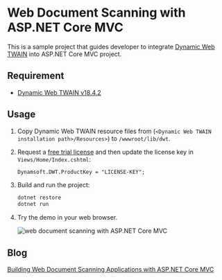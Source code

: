# Web Document Scanning with ASP.NET Core MVC
This is a sample project that guides developer to integrate [Dynamic Web TWAIN](https://www.dynamsoft.com/web-twain/overview/) into ASP.NET Core MVC project. 

## Requirement
- [Dynamic Web TWAIN v18.4.2](https://www.dynamsoft.com/web-twain/downloads/)

## Usage
1. Copy Dynamic Web TWAIN resource files from (`<Dynamic Web TWAIN installation path>/Resources>`) to `/wwwroot/lib/dwt`.

2. Request a [free trial license](https://www.dynamsoft.com/customer/license/trialLicense/?product=dwt) and then update the license key in `Views/Home/Index.cshtml`:

    ```html
    Dynamsoft.DWT.ProductKey = "LICENSE-KEY";
    ```

3. Build and run the project:

    ```bash
    dotnet restore
    dotnet run
    ```

4. Try the demo in your web browser.

    ![web document scanning with ASP.NET Core MVC](https://www.dynamsoft.com/codepool/img/2024/02/asp-dotnet-core-mvc-web-twain.png)

## Blog
[Building Web Document Scanning Applications with ASP.NET Core MVC](https://www.dynamsoft.com/codepool/asp-dotnet-core-document-scanning.html)
